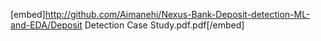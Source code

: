[embed]http://github.com/Aimanehi/Nexus-Bank-Deposit-detection-ML-and-EDA/Deposit Detection Case Study.pdf.pdf[/embed]
